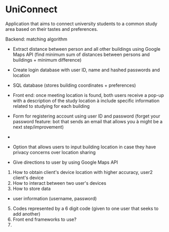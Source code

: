 # UniConnect
Application that aims to connect university students to a common study area based on their tastes and preferences.

Backend: matching algorithm 
-	Extract distance between person and all other buildings using Google Maps API (find minimum sum of distances between persons and buildings + minimum difference)
-	Create login database with user ID, name and hashed passwords and location
-	SQL database (stores building coordinates + preferences)
-	Front end: once meeting location is found, both users receive a pop-up with a description of the study location à include specific information related to studying for each building
-	Form for registering account using user ID and password (forget your password feature: bot that sends an email that allows you à might be a next step/improvement)
-	

-	Option that allows users to input building location in case they have privacy concerns over location sharing 

-	Give directions to user by using Google Maps API

1) How to obtain client's device location with higher accuracy, user2 client's device
2) How to interact between two user's devices
3) How to store data
- user information (username, password)
5) Codes represented by a 6 digit code (given to one user that seeks to add another)
6) Front end frameworks to use?
7) 
